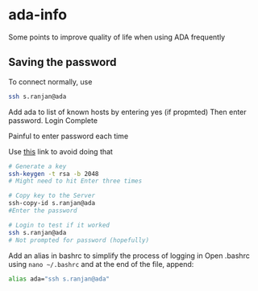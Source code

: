 # ada-info
Some points to improve quality of life when using ADA frequently
## Saving the password
To connect normally, use 
```bash
ssh s.ranjan@ada
```
Add ada to list of known hosts by entering yes (if propmted)
Then enter password.
Login Complete

Painful to enter password each time 

Use [this](https://serverfault.com/questions/241588/how-to-automate-ssh-login-with-password) link to avoid doing that


```bash
# Generate a key
ssh-keygen -t rsa -b 2048
# Might need to hit Enter three times

# Copy key to the Server
ssh-copy-id s.ranjan@ada
#Enter the password

# Login to test if it worked
ssh s.ranjan@ada
# Not prompted for password (hopefully)
```

Add an alias in bashrc to simplify the process of logging in
Open .bashrc using `nano ~/.bashrc` and at the end of the file, append:
```bash
alias ada="ssh s.ranjan@ada"
```
